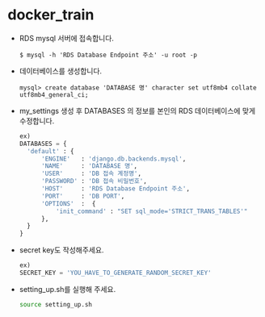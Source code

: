 # docker_train 

- RDS mysql 서버에 접속합니다.
    ```shell
  $ mysql -h 'RDS Database Endpoint 주소' -u root -p
    ```

- 데이터베이스를 생성합니다.
    ```shell
  mysql> create database 'DATABASE 명' character set utf8mb4 collate utf8mb4_general_ci;
    ```

- my_settings 생성 후 DATABASES 의 정보를 본인의 RDS 데이터베이스에 맞게 수정합니다.
    ```python
  ex)
  DATABASES = {
      'default' : {
          'ENGINE'   : 'django.db.backends.mysql',
          'NAME'     : 'DATABASE 명',
          'USER'     : 'DB 접속 계정명',
          'PASSWORD' : 'DB 접속 비밀번호',
          'HOST'     : 'RDS Database Endpoint 주소',
          'PORT'     : 'DB PORT',
          'OPTIONS'  :  {
              'init_command' : "SET sql_mode='STRICT_TRANS_TABLES'"
          },
      }
  }
    ```
- secret key도 작성해주세요.
    ```python
  ex)
  SECRET_KEY = 'YOU_HAVE_TO_GENERATE_RANDOM_SECRET_KEY'
    ```
- setting_up.sh를 실행해 주세요.
    ```bash
  source setting_up.sh
    ```

